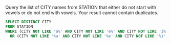 Query the list of CITY names from STATION that either do not start with vowels or do not end with vowels. Your result cannot contain duplicates.

```sql
SELECT DISTINCT CITY
FROM STATION
WHERE (CITY NOT LIKE 'a%' AND CITY NOT LIKE 'e%' AND CITY NOT LIKE 'i%' AND CITY NOT LIKE 'o%' AND CITY NOT LIKE 'u%')
  OR (CITY NOT LIKE '%a' AND CITY NOT LIKE '%e' AND CITY NOT LIKE '%i' AND CITY NOT LIKE '%o' AND CITY NOT LIKE '%u');
```
